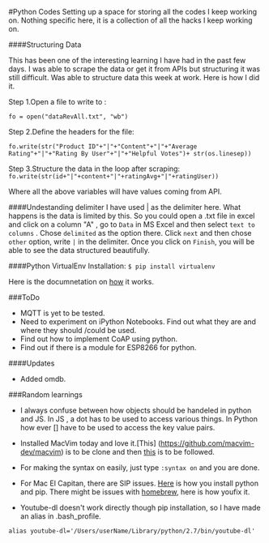 #Python Codes
Setting up a space for storing all the codes I keep working on. Nothing specific here, it is a collection of all the hacks I keep working on.



####Structuring Data 

This has been one of the interesting learning I have had in the past few days. I was able to scrape the data or get it from APIs but structuring it was still difficult. Was able to structure data this week at work. Here is how I did it.

Step 1.Open a file to write to :

`fo = open("dataRevAll.txt", "wb")`

Step 2.Define the headers for the file:

`fo.write(str("Product ID"+"|"+"Content"+"|"+"Average Rating"+"|"+"Rating By User"+"|"+"Helpful Votes")+ str(os.linesep))`

Step 3.Structure the data in the loop after scraping:
`fo.write(str(id+"|"+content+"|"+ratingAvg+"|"+ratingUser))`

Where all the above variables will have values coming from API. 

####Undestanding delimiter
I have used | as the delimiter here. What happens is the data is limited by this. So you could open a .txt file in excel and click on a column "A" , go to `Data` in MS Excel and then select `text to columns` . Chose `delimited` as the option there. Click `next` and then chose `other` option, write `|` in the delimiter.
Once you click on `Finish`, you will be able to see the data structured beautifully.

####Python VirtualEnv
Installation: `$ pip install virtualenv`

Here is the documnetation on [how](http://docs.python-guide.org/en/latest/dev/virtualenvs/) it works.


###ToDo
* MQTT is yet to be tested.
* Need to experiment on iPython Notebooks. Find out what they are and where they should /could be used.
* Find out how to implement CoAP using python.
* Find out if there is a module for ESP8266 for python.

####Updates
* Added omdb.

###Random learnings

* I always confuse between how objects should be handeled in python and JS. In JS , a dot has to be used to access various things. In Python how ever [] have to be used to access the key value pairs.

* Installed MacVim today and love it.[This] (https://github.com/macvim-dev/macvim) is to be clone and then [this](https://github.com/macvim-dev/macvim/blob/master/README_mac.txt) is to be followed.

* For making the syntax on easily, just type `:syntax on` and you are done.

* For Mac El Capitan, there are SIP issues. [Here](http://docs.python-guide.org/en/latest/starting/install/osx/) is how you install python and pip. There might be issues with [homebrew](https://github.com/Homebrew/homebrew/blob/master/share/doc/homebrew/El_Capitan_and_Homebrew.md), here is how youfix it. 

* Youtube-dl doesn't work directly though pip installation, so I have made an alias in .bash_profile. 

`alias youtube-dl='/Users/userName/Library/python/2.7/bin/youtube-dl'`


